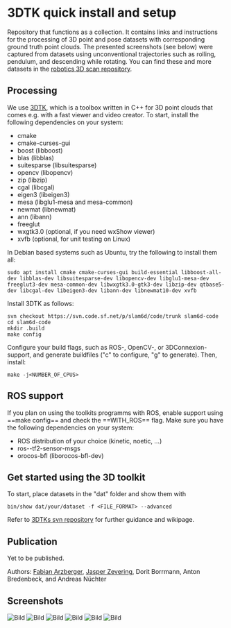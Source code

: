 # 3DTK quick install and setup
Repository that functions as a collection.
It contains links and instructions for the processing of 3D point and pose datasets with corresponding ground truth point clouds.
The presented screenshots (see below) were captured from datasets using unconventional trajectories such as rolling, pendulum, and descending while rotating.
You can find these and more datasets in the [robotics 3D scan repository](http://kos.informatik.uni-osnabrueck.de/3Dscans/).

## Processing
We use [3DTK](https://slam6d.sourceforge.io/), which is a toolbox written in C++ for 3D point clouds that comes e.g. with a fast viewer and video creator.
To start, install the following dependencies on your system:
 - cmake
 - cmake-curses-gui
 - boost (libboost)
 - blas (libblas)
 - suitesparse (libsuitesparse)
 - opencv (libopencv)
 - zip (libzip)
 - cgal (libcgal)
 - eigen3 (libeigen3)
 - mesa (libglu1-mesa and mesa-common)
 - newmat (libnewmat)
 - ann (libann)
 - freeglut
 - wxgtk3.0 (optional, if you need wxShow viewer)
 - xvfb (optional, for unit testing on Linux)
  
In Debian based systems such as Ubuntu, try the following to install them all:
```shell
sudo apt install cmake cmake-curses-gui build-essential libboost-all-dev libblas-dev libsuitesparse-dev libopencv-dev libglu1-mesa-dev freeglut3-dev mesa-common-dev libwxgtk3.0-gtk3-dev libzip-dev qtbase5-dev libcgal-dev libeigen3-dev libann-dev libnewmat10-dev xvfb
```

Install 3DTK as follows:
```shell
svn checkout https://svn.code.sf.net/p/slam6d/code/trunk slam6d-code
cd slam6d-code
mkdir .build
make config 
```

Configure your build flags, such as ROS-, OpenCV-, or 3DConnexion-support, and generate buildfiles ("c" to configure, "g" to generate).
Then, install:
```shell
make -j<NUMBER_OF_CPUS>
```

## ROS support

If you plan on using the toolkits programms with ROS, enable support using ==make config== and check the ==WITH_ROS== flag.
Make sure you have the following dependencies on your system:
 - ROS distribution of your choice (kinetic, noetic, ...)
 - ros-<distro>-tf2-sensor-msgs
 - orocos-bfl (liborocos-bfl-dev)

## Get started using the 3D toolkit

To start, place datasets in the "dat" folder and show them with
```shell
bin/show dat/your/dataset -f <FILE_FORMAT> --advanced 
```

Refer to [3DTKs svn repository](https://sourceforge.net/p/slam6d/code/HEAD/tree/trunk/) for further guidance and wikipage. 

## Publication
Yet to be published.

Authors:
[Fabian Arzberger](fabian.arzberger@uni-weurzburg.de), [Jasper Zevering](jasper.zevering@uni-weurzburg.de), Dorit Borrmann, Anton Bredenbeck, and Andreas Nüchter

## Screenshots
![Bild](https://github.com/fallow24/unconventional_tajectories_datasets/blob/main/img/FireGroundTruth.png)
![Bild](https://github.com/fallow24/unconventional_tajectories_datasets/blob/main/img/fire_uncor.png)
![Bild](https://github.com/fallow24/unconventional_tajectories_datasets/blob/main/img/ground_truth.png)
![Bild](https://github.com/fallow24/unconventional_tajectories_datasets/blob/main/img/pendulum_uncor.png)
![Bild](https://github.com/fallow24/unconventional_tajectories_datasets/blob/main/img/radler_uncor.png)
![Bild](https://github.com/fallow24/unconventional_tajectories_datasets/blob/main/img/rolling_uncor.png)

